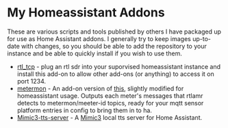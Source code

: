 # My Homeassistant Addons

These are various scripts and tools published by others I have packaged up for use as Home Assistant addons. I generally try to keep images up-to-date with changes, so you should be able to add the repository to your instance and be able to quickly install if you wish to use them.
* [rtl_tcp](rtl_tcp/README.md) - plug an rtl sdr into your suporvised homeassistant instance and install this add-on to allow other add-ons (or anything) to access it on port 1234.
* [metermon](metermon/README.md) - An add-on version of [this](https://github.com/seanauff/metermon), slightly modified for homeassistant usage. Outputs each meter's messages that rtlamr detects to metermon/meeter-id topics, ready for your mqtt sensor platform entries in config to bring them in to ha.
* [Mimic3-tts-server](mimic3-tts-server/README.md) - A [Mimic3](https://github.com/MycroftAI/mimic3) local tts server for Home Assistant.
